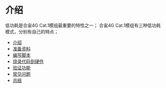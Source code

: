 # 介绍

低功耗是合宙4G Cat.1模组最重要的特性之一；
合宙4G Cat.1模组有三种低功耗模式，分别有自己的特点；

- [介绍](index.md)
- [准备资料](01.md)
- [编写脚本](02.md)
- [烧录代码到硬件](03.md)
- [验证功能](04.md)
- [常见问题](faq.md)
- [总结](summary.md)
